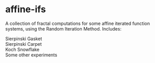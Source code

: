 # affine-ifs
A collection of fractal computations for some affine iterated function systems, using the Random Iteration Method. Includes: <br>

Sierpinski Gasket <br>
Sierpinski Carpet <br>
Koch Snowflake <br>
Some other experiments 
